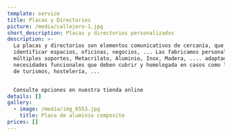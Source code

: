 ```yaml
---
template: service
title: Placas y Directorios
picture: /media/callejero-1.jpg
short_description: Placas y directorios personalizados
description: >-
  La placas y directorios son elementos comunicativos de cercanía, que ayudan a
  identificar espacios, oficinas, negocios, ... Las fabricamos personalizadas en
  múltiples soportes, Metacrilato, Aluminio, Inox, Madera, .... adaptadas a las
  necesidades funcionales que deben cubrir y homologada en casos como las placas
  de turismos, hostelería, ... 


  Consulte opciones en nuestra tienda online
details: []
gallery:
  - image: /media/img_6553.jpg
    title: Placa de aluminio composite
prices: []
---
```


